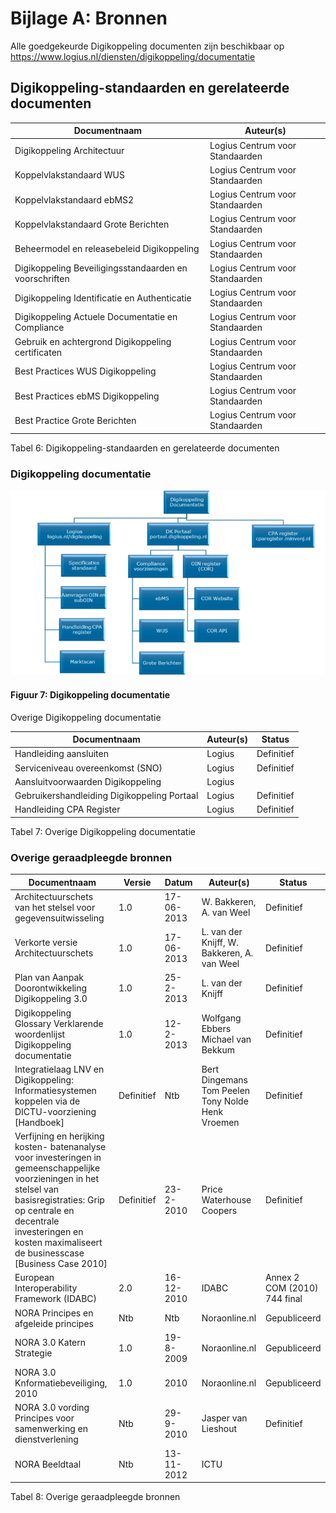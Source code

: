 # Bijlage A: Bronnen

Alle goedgekeurde Digikoppeling documenten zijn beschikbaar op <https://www.logius.nl/diensten/digikoppeling/documentatie>

## Digikoppeling-standaarden en gerelateerde documenten

<span class="simple">

| Documentnaam                                            | Auteur(s)              |
|---------------------------------------------------------|------------------------|
| Digikoppeling Architectuur                              | Logius Centrum voor Standaarden |
| Koppelvlakstandaard WUS                                 | Logius Centrum voor Standaarden |
| Koppelvlakstandaard ebMS2                               | Logius Centrum voor Standaarden |
| Koppelvlakstandaard Grote Berichten                     | Logius Centrum voor Standaarden |
| Beheermodel en releasebeleid Digikoppeling              | Logius Centrum voor Standaarden |
| Digikoppeling Beveiligingsstandaarden en voorschriften  | Logius Centrum voor Standaarden |
| Digikoppeling Identificatie en Authenticatie            | Logius Centrum voor Standaarden |
| Digikoppeling Actuele Documentatie en Compliance        | Logius Centrum voor Standaarden |
| Gebruik en achtergrond Digikoppeling certificaten       | Logius Centrum voor Standaarden |
| Best Practices WUS Digikoppeling                        | Logius Centrum voor Standaarden |
| Best Practices ebMS Digikoppeling                       | Logius Centrum voor Standaarden |
| Best Practice Grote Berichten                           | Logius Centrum voor Standaarden |

</span>

Tabel 6: Digikoppeling-standaarden en gerelateerde documenten

### Digikoppeling documentatie

![Digikoppeling Documentatie](media/DKDocumentatieOverzicht.png "Digikoppeling Documentatie")

#### Figuur 7: Digikoppeling documentatie

Overige Digikoppeling documentatie

<span class="simple">

| Documentnaam                                | Auteur(s)              | Status     |
|---------------------------------------------|------------------------|------------|
| Handleiding aansluiten                      | Logius                 | Definitief |
| Serviceniveau overeenkomst (SNO)            | Logius                 | Definitief |
| Aansluitvoorwaarden Digikoppeling           | Logius                 |            |
| Gebruikershandleiding Digikoppeling Portaal | Logius                 | Definitief |
| Handleiding CPA Register                    | Logius                 | Definitief |

</span>

Tabel 7: Overige Digikoppeling documentatie

### Overige geraadpleegde bronnen

<span class="simple">

| Documentnaam  | Versie     | Datum      | Auteur(s)  | Status|
|---------------|------------|------------|------------|-------|
| Architectuurschets van het stelsel voor gegevensuitwisseling | 1.0 | 17-06-2013 | W. Bakkeren, A. van Weel | Definitief |
| Verkorte versie Architectuurschets | 1.0        | 17-06-2013 | L. van der Knijff, W. Bakkeren, A. van Weel     | Definitief |
| Plan van Aanpak Doorontwikkeling Digikoppeling 3.0   | 1.0        | 25-2-2013  | L. van der Knijff | Definitief  |
| Digikoppeling Glossary Verklarende woordenlijst Digikoppeling documentatie    | 1.0  | 12-2-2013  | Wolfgang Ebbers Michael van Bekkum  | Definitief |
| Integratielaag LNV en Digikoppeling: Informatiesystemen koppelen via de DICTU-voorziening \[Handboek\]  | Definitief | Ntb        | Bert Dingemans Tom Peelen  Tony Nolde  Henk Vroemen | Definitief |
| Verfijning en herijking kosten- batenanalyse voor investeringen in gemeenschappelijke voorzieningen in het stelsel van basisregistraties: Grip op centrale en decentrale investeringen en kosten maximaliseert de businesscase [Business Case 2010] | Definitief | 23-2-2010  | Price Waterhouse Coopers   | Definitief                   |
| European Interoperability Framework (IDABC)    | 2.0        | 16-12-2010 | IDABC  | Annex 2 COM (2010) 744 final |
| NORA Principes en afgeleide principes          | Ntb        | Ntb        | Noraonline.nl   | Gepubliceerd  |
| NORA 3.0 Katern Strategie                      | 1.0        | 19-8-2009  | Noraonline.nl   | Gepubliceerd  |
| NORA 3.0 Knformatiebeveiliging, 2010           | 1.0        | 2010       | Noraonline.nl   | Gepubliceerd  |
| NORA 3.0 vording Principes voor samenwerking en dienstverlening   | Ntb  | 29-9-2010  | Jasper van Lieshout | Definitief  |
| NORA Beeldtaal | Ntb        | 13-11-2012 | ICTU  |                              |

</span>

Tabel 8: Overige geraadpleegde bronnen
